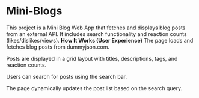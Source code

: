 # Mini-Blogs
This project is a Mini Blog Web App that fetches and displays blog posts from an external API. It includes search functionality and reaction counts (likes/dislikes/views). 
**How It Works (User Experience)**
The page loads and fetches blog posts from dummyjson.com.

Posts are displayed in a grid layout with titles, descriptions, tags, and reaction counts.

Users can search for posts using the search bar.

The page dynamically updates the post list based on the search query.
